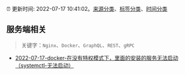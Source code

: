 :alarm_clock: 更新时间: 2022-07-17 10:41:02。[来源分类](../README.md)、[标签分类](../TAGS.md)、[时间分类](../TIMELINE.md)

## 服务端相关


> 关键字：`Nginx`、`Docker`、`GraphQL`、`REST`、`gRPC`



- [2022-07-17-docker-在没有特权模式下，里面的安装的服务无法启动（systemctl-无法启动）](https://www.v2ex.com/t/866823) 